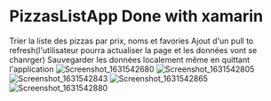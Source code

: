 # PizzasListApp Done with xamarin
Trier la liste des pizzas par prix, noms et favories
Ajout d'un pull to refresh(l'utilisateur pourra actualiser la page et les données vont se chanrger)
Sauvegarder les données localement même en quittant l'application
![Screenshot_1631542680](https://user-images.githubusercontent.com/89540033/133100575-e2322df1-dc79-4cd5-95c3-4ab8ca9d3734.png)
![Screenshot_1631542805](https://user-images.githubusercontent.com/89540033/133100809-b9e6de05-9cb7-40ca-af75-7253cfb6d5ce.png)
![Screenshot_1631542843](https://user-images.githubusercontent.com/89540033/133100896-e61a881b-5045-48f1-a123-f16332dc0701.png)
![Screenshot_1631542865](https://user-images.githubusercontent.com/89540033/133100945-95864d74-7e42-43a6-ae80-267847630bf0.png)
![Screenshot_1631542880](https://user-images.githubusercontent.com/89540033/133100986-4eecf85d-45af-4214-b735-7d38800ba323.png)
